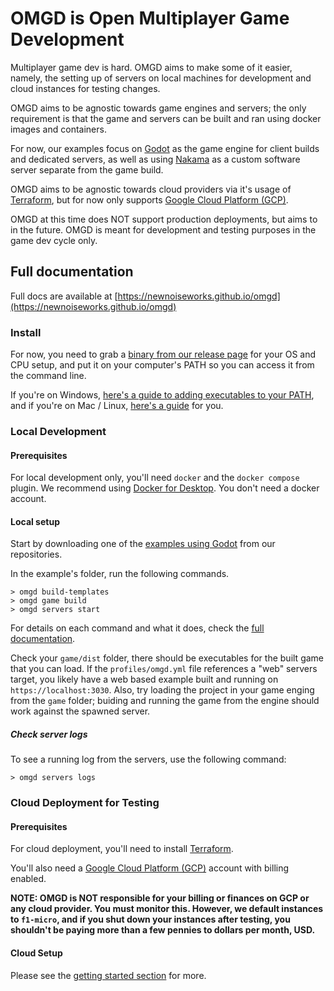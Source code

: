 # OMGD is Open Multiplayer Game Development

Multiplayer game dev is hard. OMGD aims to make some of it easier, namely, the setting up of servers on local machines for development and cloud instances for testing changes.

OMGD aims to be agnostic towards game engines and servers; the only requirement is that the game and servers can be built and ran using docker images and containers.

For now, our examples focus on [Godot](https://godotengine.org) as the game engine for client builds and dedicated servers, as well as using [Nakama](https://heroiclabs.com/nakama/) as a custom software server separate from the game build.

OMGD aims to be agnostic towards cloud providers via it's usage of [Terraform](https://www.terraform.io/), but for now only supports [Google Cloud Platform (GCP)](https://cloud.google.com/gcp).

OMGD at this time does NOT support production deployments, but aims to in the future. OMGD is meant for development and testing purposes in the game dev cycle only.

## Full documentation

Full docs are available at [https://newnoiseworks.github.io/omgd](https://newnoiseworks.github.io/omgd)

### Install

For now, you need to grab a [binary from our release page](https://github.com/newnoiseworks/omgd/releases) for your OS and CPU setup, and put it on your computer's PATH so you can access it from the command line.

If you're on Windows, [here's a guide to adding executables to your PATH](https://stackoverflow.com/questions/4822400/register-an-exe-so-you-can-run-it-from-any-command-line-in-windows), and if you're on Mac / Linux, [here's a guide](https://medium.com/codex/adding-executable-program-commands-to-the-path-variable-5e45f1bdf6ce) for you.

### Local Development

#### Prerequisites

For local development only, you'll need `docker` and the `docker compose` plugin. We recommend using [Docker for Desktop](https://www.docker.com/products/docker-desktop/). You don't need a docker account.

#### Local setup

Start by downloading one of the [examples using Godot](https://github.com/orgs/newnoiseworks/repositories?q=example&type=all&language=&sort=) from our repositories.

In the example's folder, run the following commands.

```console
> omgd build-templates
> omgd game build
> omgd servers start
```

For details on each command and what it does, check the [full documentation](https://newnoiseworks.github.io/omgd).

Check your `game/dist` folder, there should be executables for the built game that you can load. If the `profiles/omgd.yml` file references a "web" servers target, you likely have a web based example built and running on `https://localhost:3030`. Also, try loading the project in your game enging from the `game` folder; buiding and running the game from the engine should work against the spawned server.

##### Check server logs

To see a running log from the servers, use the following command:

```console
> omgd servers logs
```

### Cloud Deployment for Testing

#### Prerequisites

For cloud deployment, you'll need to install [Terraform](https://www.terraform.io).

You'll also need a [Google Cloud Platform (GCP)](https://cloud.google.com/gcp) account with billing enabled.

<b>NOTE: OMGD is NOT responsible for your billing or finances on GCP or any cloud provider. You must monitor this. However, we default instances to `f1-micro`, and if you shut down your instances after testing, you shouldn't be paying more than a few pennies to dollars per month, USD.</b>

#### Cloud Setup

Please see the [getting started section](https://newnoiseworks.github.io/omgd/pages/getting-started/#deploying-to-the-cloud) for more.


